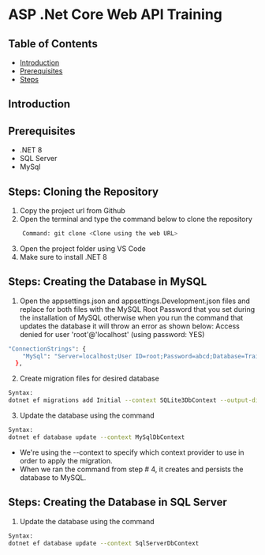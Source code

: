 # ASP .Net Core Web API Training

## Table of Contents
- [Introduction](#introduction)
- [Prerequisites](#prerequisites)
- [Steps](#steps)

## Introduction

## Prerequisites
- .NET 8
- SQL Server
- MySql

## Steps: Cloning the Repository
1. Copy the project url from Github 
2. Open the terminal and type the command below to clone the repository
``` sh 
    Command: git clone <Clone using the web URL>
```
3. Open the project folder using VS Code 
4. Make sure to install .NET 8

## Steps: Creating the Database in MySQL
1. Open the appsettings.json and appsettings.Development.json files and replace <empty> for both files with the MySQL Root Password that you set during the installation of MySQL otherwise when you run the command that updates the database it will throw an error as shown below:
Access denied for user 'root'@'localhost' (using password: YES)

``` sh
"ConnectionStrings": {
    "MySql": "Server=localhost;User ID=root;Password=abcd;Database=Training;",
  },
```

2. Create migration files for desired database
``` sh 
Syntax:
dotnet ef migrations add Initial --context SQLite3DbContext --output-dir SQLite3Migrations
```

3. Update the database using the command 
``` sh 
Syntax:
dotnet ef database update --context MySqlDbContext
```

* We're using the --context to specify which context provider to use in order to apply the migration.
* When we ran the command from step # 4, it creates and persists the database to MySQL. 


## Steps: Creating the Database in SQL Server
1. Update the database using the command 
``` sh 
Syntax:
dotnet ef database update --context SqlServerDbContext
```